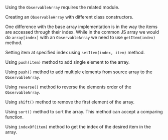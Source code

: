 Using the `ObservableArray` requires the related module.
<snippet id='observable-array-require'/>

Creating an `ObservableArray` with different class constructors.
<snippet id='observable-array-creation'/>

One difference with the base array implementation is in the way the items are accessed through their index.
While in the common JS array we would do `array[index]` with an `ObservableArray` we need to use `getItem(index)` method.
<snippet id='observable-array-item-index'/>

Setting item at specified index using `setItem(index, item)` method.
<snippet id='observable-array-set-item'/>

Using `push(item)` method to add single element to the array.
<snippet id='observable-array-push'/>

Using `push()` method to add multiple elements from source array to the `ObservableArray`.
<snippet id='observable-array-push-array'/>

Using `reverse()` method to reverse the elements order of the `ObservableArray`.
<snippet id='observable-array-reverse'/>

Using `shift()` method to remove the first element of the array.
<snippet id='observable-array-shift'/>

Using `sort()` method to sort the array. This method can accept a comparing function.
<snippet id='observable-array-sort'/>

Using `indexOf(item)` method to get the index of the desired item in the array.
<snippet id='observable-array-index-of'/>



